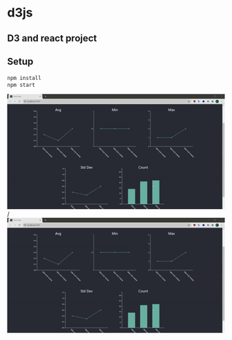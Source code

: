 # d3js
## D3 and react project

## Setup
```console
npm install
npm start
```

![Alt text](demo.gif) / ![](demo.gif)
